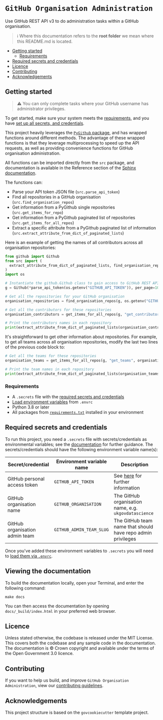 # `GitHub Organisation Administration`

Use GitHub REST API v3 to do administration tasks within a GitHub organisation.

> ℹ️ Where this documentation refers to the **root folder** we mean where this README.md is located.

- [Getting started](#getting-started)
  - [Requirements](#requirements)
- [Required secrets and credentials](#required-secrets-and-credentials)
- [Licence](#licence)
- [Contributing](#contributing)
- [Acknowledgements](#acknowledgements)

## Getting started

> ⚠️ You can only complete tasks where your GitHub username has administrator privileges.

To get started, make sure your system meets the [requirements](#requirements), and you have
[set up all secrets, and credentials](#required-secrets-and-credentials).

This project heavily leverages the [`PyGithub` package][pygithub], and has wrapped functions around different methods.
The advantage of these wrapped functions is that they leverage multiprocessing to speed up the API requests, as well as
providing convenience functions for GitHub organisation administration.

All functions can be imported directly from the `src` package, and documentation is available in the Reference section
of the [Sphinx documentation](#viewing-the-documentation).

The functions can:

- Parse your API token JSON file (`src.parse_api_token`)
- Find all repositories in a GitHub organisation (`src.find_organisation_repos`)
- Get information from a PyGithub single repositories (`src.get_items_for_repo`)
- Get information from a PyGithub paginated list of repositories (`src.get_items_for_all_repos`)
- Extract a specific attribute from a PyGithub paginated list of information
  (`src.extract_attribute_from_dict_of_paginated_lists`)

Here is an example of getting the names of all contributors across all organisation repositories:

```python
from github import Github
from src import (
  extract_attribute_from_dict_of_paginated_lists, find_organisation_repos, get_items_for_all_repos, parse_api_token
)
import os

# Instantiate the github.Github class to gain access to GitHub REST APIv3 via your GitHub personal access token
g = Github(*parse_api_token(os.getenv("GITHUB_API_TOKEN")), per_page=100)

# Get all the repositories for your GitHub organisation
organisation_repositories = find_organisation_repos(g, os.getenv("GITHUB_ORGANISATION"))

# Get all the contributors for these repositories
organisation_contributors = get_items_for_all_repos(g, "get_contributors", organisation_repositories)

# Print the contributors names in each repository
print(extract_attribute_from_dict_of_paginated_lists(organisation_contributors, "name"))
```

It's straightforward to get other information about repositories. For example, to get all teams across all organisation
repositories, modify the last two lines of the previous code block to:

```python
# Get all the teams for these repositories
organisation_teams = get_items_for_all_repos(g, "get_teams", organisation_repositories)

# Print the team names in each repository
print(extract_attribute_from_dict_of_paginated_lists(organisation_teams, "name"))
```

### Requirements

- A `.secrets` file with the [required secrets and credentials](#required-secrets-and-credentials)
- [Load environment variables][docs-loading-environment-variables] from `.envrc`
- Python 3.8 or later
- All packages from [`requirements.txt`][requirements] installed in your environment

## Required secrets and credentials

To run this project, you need a `.secrets` file with secrets/credentials as environmental variables; see the
[documentation][docs-loading-environment-variables-secrets] for further guidance. The secrets/credentials should have
the following environment variable name(s):

| Secret/credential              | Environment variable name | Description                                                 |
|--------------------------------|---------------------------|-------------------------------------------------------------|
| GitHub personal access token   | `GITHUB_API_TOKEN`        | See [here][docs-github-token] for further information       |
| GitHub organisation name       | `GITHUB_ORGANISATION`     | The GitHub organisation name, e.g. `ukgovdatascience`       |
| GitHub organisation admin team | `GITHUB_ADMIN_TEAM_SLUG`  | The GitHub team name that should have repo admin privileges |

Once you've added these environment variables to `.secrets` you will need to
[load them via `.envrc`][docs-loading-environment-variables].

## Viewing the documentation

To build the documentation locally, open your Terminal, and enter the following command:

```shell
make docs
```

You can then access the documentation by opening `docs/_build/index.html` in your preferred web browser.

## Licence

Unless stated otherwise, the codebase is released under the MIT License. This covers both the codebase and any sample
code in the documentation. The documentation is © Crown copyright and available under the terms of the Open Government
3.0 licence.

## Contributing

If you want to help us build, and improve `GitHub Organisation Administration`, view our
[contributing guidelines][contributing].

## Acknowledgements

This project structure is based on the `govcookiecutter` template project.

[contributing]: ./CONTRIBUTING.md
[govcookiecutter]: https://github.com/ukgovdatascience/govcookiecutter
[docs-github-token]: ./docs/user_guide/creating_github_api_token_json.md
[docs-loading-environment-variables]: ./docs/user_guide/loading_environment_variables.md
[docs-loading-environment-variables-secrets]: ./docs/user_guide/loading_environment_variables.md#storing-secrets-and-credentials
[pre-commit]: https://pre-commit.com/
[pygithub]: https://pygithub.readthedocs.io/
[requirements]: ./requirements.txt
